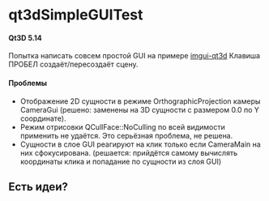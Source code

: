 # qt3dSimpleGUITest

#### Qt3D 5.14

Попытка написать совсем простой GUI на примере [imgui-qt3d](https://github.com/alpqr/imgui-qt3d)
Клавиша ПРОБЕЛ создаёт/пересоздаёт сцену.

#### Проблемы
- Отображение 2D сущности в режиме OrthographicProjection камеры CameraGui (решено: заменены на 3D сущности с размером 0.0 по Y соординате).
- Режим отрисовки QCullFace::NoCulling по всей видимости применить не удаётся. Это серьёзная проблема, не решена.
- Сущности в слое GUI реагируют на клик только если CameraMain на них сфокусирована. (решается: прийдётся самому вычислять координаты клика и попадание по сущности из слоя GUI)

## Есть идеи?
